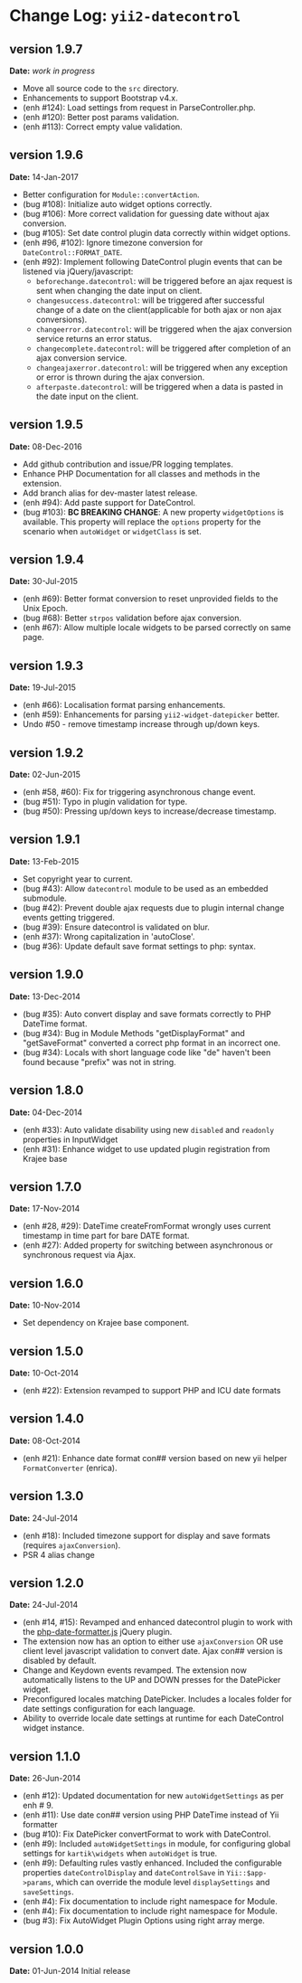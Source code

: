 Change Log: `yii2-datecontrol`
==============================

## version 1.9.7

**Date:** _work in progress_

- Move all source code to the `src` directory.
- Enhancements to support Bootstrap v4.x.
- (enh #124): Load settings from request in ParseController.php.
- (enh #120): Better post params validation.
- (enh #113): Correct empty value validation.

## version 1.9.6

**Date:** 14-Jan-2017

- Better configuration for `Module::convertAction`.
- (bug #108): Initialize auto widget options correctly.
- (bug #106): More correct validation for guessing date without ajax conversion.
- (bug #105): Set date control plugin data correctly within widget options.
- (enh #96, #102): Ignore timezone conversion for `DateControl::FORMAT_DATE`.
- (enh #92): Implement following DateControl plugin events that can be listened via jQuery/javascript:
   - `beforechange.datecontrol`: will be triggered before an ajax request is sent when changing the date input on client.
   - `changesuccess.datecontrol`: will be triggered after successful change of a date on the client(applicable for both ajax or non ajax conversions). 
   - `changeerror.datecontrol`: will be triggered when the ajax conversion service returns an error status.
   - `changecomplete.datecontrol`: will be triggered after completion of an ajax conversion service.
   - `changeajaxerror.datecontrol`: will be triggered when any exception or error is thrown during the ajax conversion.
   - `afterpaste.datecontrol`: will be triggered when a data is pasted in the date input on the client.   

## version 1.9.5

**Date:** 08-Dec-2016

- Add github contribution and issue/PR logging templates.
- Enhance PHP Documentation for all classes and methods in the extension.
- Add branch alias for dev-master latest release.
- (enh #94): Add paste support for DateControl.
- (bug #103): **BC BREAKING CHANGE**: A new property `widgetOptions` is available. This property will replace the `options` property for the scenario when `autoWidget` or `widgetClass` is set.

## version 1.9.4

**Date:** 30-Jul-2015

- (enh #69): Better format conversion to reset unprovided fields to the Unix Epoch.
- (bug #68): Better `strpos` validation before ajax conversion.
- (enh #67): Allow multiple locale widgets to be parsed correctly on same page.

## version 1.9.3

**Date:** 19-Jul-2015

- (enh #66): Localisation format parsing enhancements.
- (enh #59): Enhancements for parsing `yii2-widget-datepicker` better.
- Undo #50 - remove timestamp increase through up/down keys.

## version 1.9.2

**Date:** 02-Jun-2015

- (enh #58, #60): Fix for triggering asynchronous change event.
- (bug #51): Typo in plugin validation for type.
- (bug #50): Pressing up/down keys to increase/decrease timestamp.

## version 1.9.1

**Date:** 13-Feb-2015

- Set copyright year to current.
- (bug #43): Allow `datecontrol` module to be used as an embedded submodule.
- (bug #42): Prevent double ajax requests due to plugin internal change events getting triggered.
- (bug #39): Ensure datecontrol is validated on blur.
- (enh #37): Wrong capitalization in 'autoClose'.
- (bug #36): Update default save format settings to php: syntax.

## version 1.9.0

**Date:** 13-Dec-2014

- (bug #35): Auto convert display and save formats correctly to PHP DateTime format.
- (bug #34): Bug in Module Methods "getDisplayFormat" and "getSaveFormat" converted a correct php format in an incorrect one.
- (bug #34): Locals with short language code like "de" haven't been found because "prefix" was not in string. 

## version 1.8.0

**Date:** 04-Dec-2014

- (enh #33): Auto validate disability using new `disabled` and `readonly` properties in InputWidget
- (enh #31): Enhance widget to use updated plugin registration from Krajee base 

## version 1.7.0

**Date:** 17-Nov-2014

- (enh #28, #29): DateTime createFromFormat wrongly uses current timestamp in time part for bare DATE format.
- (enh #27): Added property for switching between asynchronous or synchronous request via Ajax.

## version 1.6.0

**Date:** 10-Nov-2014

- Set dependency on Krajee base component.

## version 1.5.0

**Date:** 10-Oct-2014

- (enh #22): Extension revamped to support PHP and ICU date formats 

## version 1.4.0

**Date:** 08-Oct-2014

- (enh #21): Enhance date format con## version based on new yii helper `FormatConverter` (enrica).

## version 1.3.0

**Date:** 24-Jul-2014

- (enh #18): Included timezone support for display and save formats (requires `ajaxConversion`).
- PSR 4 alias change

## version 1.2.0

**Date:** 24-Jul-2014

- (enh #14, #15): Revamped and enhanced datecontrol plugin to work with the [php-date-formatter.js](https://github.com/kartik-v/php-date-formatter) jQuery plugin.
- The extension now has an option to either use `ajaxConversion` OR use client level javascript validation to convert date. Ajax con## version is disabled by default.
- Change and Keydown events revamped. The extension now automatically listens to the UP and DOWN presses for the DatePicker widget.
- Preconfigured locales matching DatePicker. Includes a locales folder for date settings configuration for each language.
- Ability to override locale date settings at runtime for each DateControl widget instance.

## version 1.1.0

**Date:** 26-Jun-2014

- (enh #12): Updated documentation for new `autoWidgetSettings` as per enh # 9.
- (enh #11): Use date con## version using PHP DateTime instead of Yii formatter
- (bug #10): Fix DatePicker convertFormat to work with DateControl.
- (enh #9): Included `autoWidgetSettings` in module, for configuring global settings for `kartik\widgets` when `autoWidget` is true.
- (enh #9): Defaulting rules vastly enhanced. Included the configurable properties `dateControlDisplay` and `dateControlSave` in 
   `Yii::$app->params`, which can override the module level `displaySettings` and `saveSettings`.
- (enh #4): Fix documentation to include right namespace for Module.
- (enh #4): Fix documentation to include right namespace for Module.
- (bug #3): Fix AutoWidget Plugin Options using right array merge.

## version 1.0.0

**Date:** 01-Jun-2014
Initial release
